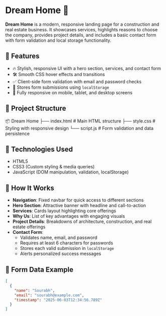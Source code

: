 # Dream Home 🏡

**Dream Home** is a modern, responsive landing page for a construction and real estate business. It showcases services, highlights reasons to choose the company, provides project details, and includes a basic contact form with form validation and local storage functionality.

## 🚀 Features

- 🔥 Stylish, responsive UI with a hero section, services, and contact form
- 🛠 Smooth CSS hover effects and transitions
- ✅ Client-side form validation with email and password checks
- 💾 Stores form submissions using `localStorage`
- 📱 Fully responsive on mobile, tablet, and desktop screens

## 📁 Project Structure

📦 Dream Home
├── index.html # Main HTML structure
├── style.css # Styling with responsive design
└── script.js # Form validation and data persistence

## 🧠 Technologies Used

- HTML5
- CSS3 (Custom styling & media queries)
- JavaScript (DOM manipulation, validation, localStorage)

## 📝 How It Works

- **Navigation**: Fixed navbar for quick access to different sections
- **Hero Section**: Attractive banner with headline and call-to-action
- **Services**: Cards layout highlighting core offerings
- **Why Us**: List of key advantages with engaging visuals
- **Project Details**: Breakdowns of architecture, construction, and real estate offerings
- **Contact Form**:
  - Validates name, email, and password
  - Requires at least 6 characters for passwords
  - Stores each valid submission in `localStorage`
  - Alerts personalized success messages

## 🧪 Form Data Example

```json
[
  {
    "name": "Sourabh",
    "email": "sourabh@example.com",
    "timestamp": "2025-06-03T12:34:56.789Z"
  }
]

